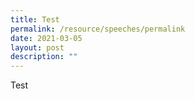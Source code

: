 ```yaml
---
title: Test
permalink: /resource/speeches/permalink
date: 2021-03-05
layout: post
description: ""
---
```


Test